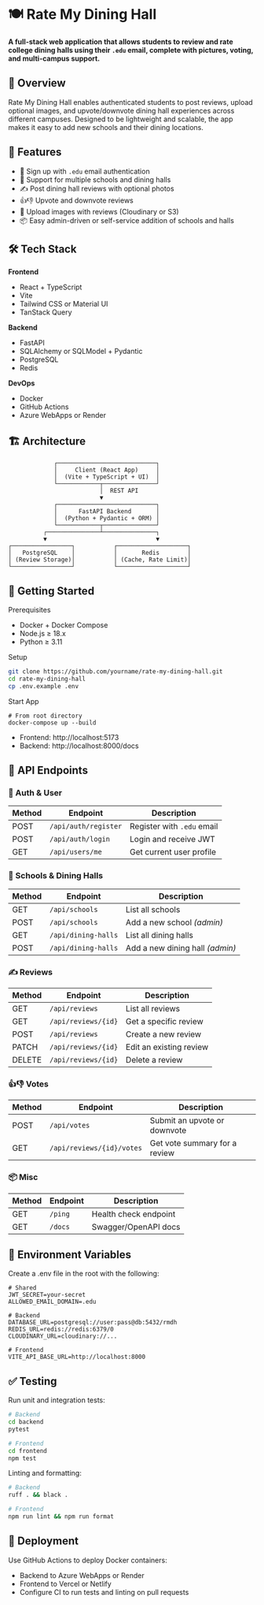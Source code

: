 # 🍽️ Rate My Dining Hall

**A full-stack web application that allows students to review and rate college dining halls using their `.edu` email, complete with pictures, voting, and multi-campus support.**

## 🧠 Overview

Rate My Dining Hall enables authenticated students to post reviews, upload optional images, and upvote/downvote dining hall experiences across different campuses. Designed to be lightweight and scalable, the app makes it easy to add new schools and their dining locations.

## 🚀 Features

- 🔐 Sign up with `.edu` email authentication
- 🏫 Support for multiple schools and dining halls
- ✍️ Post dining hall reviews with optional photos
- 👍👎 Upvote and downvote reviews
- 📸 Upload images with reviews (Cloudinary or S3)
- 📦 Easy admin-driven or self-service addition of schools and halls

## 🛠 Tech Stack

**Frontend**
- React + TypeScript
- Vite
- Tailwind CSS or Material UI
- TanStack Query

**Backend**
- FastAPI
- SQLAlchemy or SQLModel + Pydantic
- PostgreSQL
- Redis

**DevOps**
- Docker
- GitHub Actions
- Azure WebApps or Render

## 🏗️ Architecture

```text
             ┌────────────────────────────┐
             │     Client (React App)     │
             │  (Vite + TypeScript + UI)  │
             └────────────┬───────────────┘
                          │  REST API
                          ▼
             ┌────────────────────────────┐
             │      FastAPI Backend       │
             │  (Python + Pydantic + ORM) │
             └────────────┬───────────────┘
          ┌───────────────┴───────────────┐
          ▼                               ▼
┌─────────────────┐           ┌────────────────────┐
│   PostgreSQL    │           │       Redis        │
│ (Review Storage)│           │ (Cache, Rate Limit)│
└─────────────────┘           └────────────────────┘
```

## 🧰 Getting Started
Prerequisites
- Docker + Docker Compose
- Node.js ≥ 18.x
- Python ≥ 3.11

Setup
```bash
git clone https://github.com/yourname/rate-my-dining-hall.git
cd rate-my-dining-hall
cp .env.example .env
```

Start App
```
# From root directory
docker-compose up --build
```
- Frontend: http://localhost:5173
- Backend: http://localhost:8000/docs

## 🧩 API Endpoints

### 🔐 Auth & User

| Method | Endpoint             | Description                            |
|--------|----------------------|----------------------------------------|
| POST   | `/api/auth/register` | Register with `.edu` email             |
| POST   | `/api/auth/login`    | Login and receive JWT                  |
| GET    | `/api/users/me`      | Get current user profile               |

### 🏫 Schools & Dining Halls

| Method | Endpoint                  | Description                      |
|--------|---------------------------|----------------------------------|
| GET    | `/api/schools`            | List all schools                 |
| POST   | `/api/schools`            | Add a new school *(admin)*       |
| GET    | `/api/dining-halls`       | List all dining halls            |
| POST   | `/api/dining-halls`       | Add a new dining hall *(admin)* |

### ✍️ Reviews

| Method | Endpoint                | Description                   |
|--------|-------------------------|-------------------------------|
| GET    | `/api/reviews`          | List all reviews              |
| GET    | `/api/reviews/{id}`     | Get a specific review         |
| POST   | `/api/reviews`          | Create a new review           |
| PATCH  | `/api/reviews/{id}`     | Edit an existing review       |
| DELETE | `/api/reviews/{id}`     | Delete a review               |

### 👍👎 Votes

| Method | Endpoint                      | Description                       |
|--------|-------------------------------|-----------------------------------|
| POST   | `/api/votes`                  | Submit an upvote or downvote      |
| GET    | `/api/reviews/{id}/votes`     | Get vote summary for a review     |

### 📦 Misc

| Method | Endpoint     | Description           |
|--------|--------------|-----------------------|
| GET    | `/ping`      | Health check endpoint |
| GET    | `/docs`      | Swagger/OpenAPI docs  |

## 🔐 Environment Variables
Create a .env file in the root with the following:
```dotenv
# Shared
JWT_SECRET=your-secret
ALLOWED_EMAIL_DOMAIN=.edu

# Backend
DATABASE_URL=postgresql://user:pass@db:5432/rmdh
REDIS_URL=redis://redis:6379/0
CLOUDINARY_URL=cloudinary://...

# Frontend
VITE_API_BASE_URL=http://localhost:8000
```

## ✅ Testing
Run unit and integration tests:
```bash
# Backend
cd backend
pytest

# Frontend
cd frontend
npm test
```

Linting and formatting:
```bash
# Backend
ruff . && black .

# Frontend
npm run lint && npm run format
```

## 🚀 Deployment
Use GitHub Actions to deploy Docker containers:
- Backend to Azure WebApps or Render
- Frontend to Vercel or Netlify
- Configure CI to run tests and linting on pull requests


